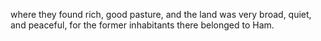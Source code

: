 where they found rich, good pasture, and the land was very broad, quiet, and peaceful, for the former inhabitants there belonged to Ham.
